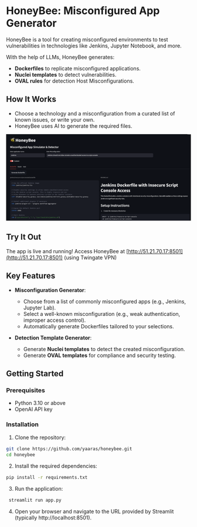 # HoneyBee: Misconfigured App Generator


HoneyBee is a tool for creating misconfigured environments to test vulnerabilities in technologies like Jenkins, Jupyter Notebook, and more. 

With the help of LLMs, HoneyBee generates:
- **Dockerfiles** to replicate misconfigured applications.
- **Nuclei templates** to detect vulnerabilities.
- **OVAL rules** for detection Host Misconfigurations.

## How It Works
- Choose a technology and a misconfiguration from a curated list of known issues, or write your own.
- HoneyBee uses AI to generate the required files.

![HoneyBee](
images/Honeybee_screenshot.png)

## Try It Out
The app is live and running! Access HoneyBee at [http://51.21.70.17:8501](http://51.21.70.17:8501) (using Twingate VPN)

## Key Features

- **Misconfiguration Generator**:
  - Choose from a list of commonly misconfigured apps (e.g., Jenkins, Jupyter Lab).
  - Select a well-known misconfiguration (e.g., weak authentication, improper access control).
  - Automatically generate Dockerfiles tailored to your selections.

- **Detection Template Generator**:
  - Generate **Nuclei templates** to detect the created misconfiguration.
  - Generate **OVAL templates** for compliance and security testing.

## Getting Started

### Prerequisites

- Python 3.10 or above
- OpenAI API key 

### Installation

1. Clone the repository:
 ```bash
 git clone https://github.com/yaaras/honeybee.git
 cd honeybee
  ```
2.	Install the required dependencies:
 ```bash
 pip install -r requirements.txt
 ```

3.	Run the application:
 ```bash
  streamlit run app.py
 ```

4.	Open your browser and navigate to the URL provided by Streamlit (typically http://localhost:8501).
